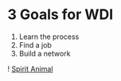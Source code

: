 # 3 Goals for WDI
1. Learn the process
2. Find a job
3. Build a network

! [Spirit Animal](https://www.google.com/url?sa=i&rct=j&q=&esrc=s&source=images&cd=&cad=rja&uact=8&ved=0ahUKEwjB5MvH3sjOAhVFmh4KHVYwB54QjRwIBw&url=https%3A%2F%2Fen.wikipedia.org%2Fwiki%2FElephant&psig=AFQjCNHXnbdQ34VwVI4Rl4VqjqZ7zMKtDw&ust=1471533214828239)
